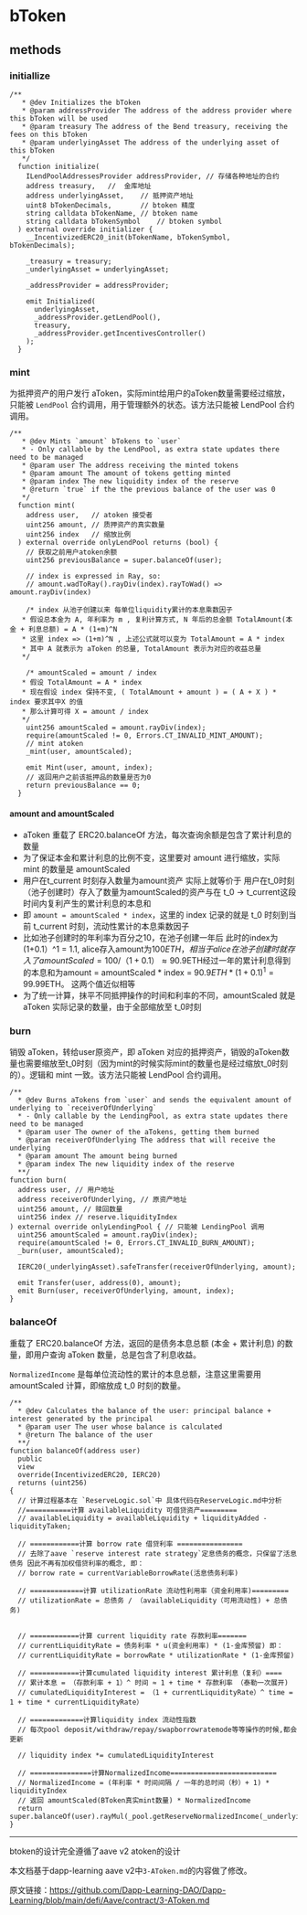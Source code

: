 # bToken

## methods

### initiallize

```solidity
/**
   * @dev Initializes the bToken
   * @param addressProvider The address of the address provider where this bToken will be used
   * @param treasury The address of the Bend treasury, receiving the fees on this bToken
   * @param underlyingAsset The address of the underlying asset of this bToken
   */
  function initialize(
    ILendPoolAddressesProvider addressProvider, // 存储各种地址的合约
    address treasury,   //  金库地址
    address underlyingAsset,    // 抵押资产地址
    uint8 bTokenDecimals,       // btoken 精度
    string calldata bTokenName, // btoken name
    string calldata bTokenSymbol    // btoken symbol
  ) external override initializer {
    __IncentivizedERC20_init(bTokenName, bTokenSymbol, bTokenDecimals);

    _treasury = treasury;
    _underlyingAsset = underlyingAsset;

    _addressProvider = addressProvider;

    emit Initialized(
      underlyingAsset,
      _addressProvider.getLendPool(),
      treasury,
      _addressProvider.getIncentivesController()
    );
  }
```

### mint

为抵押资产的用户发行 aToken，实际mint给用户的aToken数量需要经过缩放，只能被 `LendPool` 合约调用，用于管理额外的状态。该方法只能被 LendPool 合约调用。

```solidity
/**
   * @dev Mints `amount` bTokens to `user`
   * - Only callable by the LendPool, as extra state updates there need to be managed
   * @param user The address receiving the minted tokens
   * @param amount The amount of tokens getting minted
   * @param index The new liquidity index of the reserve
   * @return `true` if the the previous balance of the user was 0
   */
  function mint(
    address user,   // atoken 接受者
    uint256 amount, // 质押资产的真实数量
    uint256 index   // 缩放比例
  ) external override onlyLendPool returns (bool) {
    // 获取之前用户atoken余额
    uint256 previousBalance = super.balanceOf(user);

    // index is expressed in Ray, so:
    // amount.wadToRay().rayDiv(index).rayToWad() => amount.rayDiv(index)

    /* index 从池子创建以来 每单位liquidity累计的本息乘数因子
   * 假设总本金为 A, 年利率为 m , 复利计算方式, N 年后的总金额 TotalAmount(本金 + 利息总额) = A * (1+m)^N   
   * 这里 index => (1+m)^N , 上述公式就可以变为 TotalAmount = A * index
   * 其中 A 就表示为 aToken 的总量, TotalAmount 表示为对应的收益总量
   */

    /* amountScaled = amount / index
   * 假设 TotalAmount = A * index 
   * 现在假设 index 保持不变, ( TotalAmount + amount ) = ( A + X ) * index 要求其中X 的值  
   * 那么计算可得 X = amount / index
   */
    uint256 amountScaled = amount.rayDiv(index);
    require(amountScaled != 0, Errors.CT_INVALID_MINT_AMOUNT);
    // mint atoken
    _mint(user, amountScaled);

    emit Mint(user, amount, index);
    // 返回用户之前该抵押品的数量是否为0
    return previousBalance == 0;
  }
```

#### amount and amountScaled

- aToken 重载了 ERC20.balanceOf 方法，每次查询余额是包含了累计利息的数量
- 为了保证本金和累计利息的比例不变，这里要对 amount 进行缩放，实际 mint 的数量是 amountScaled
- 用户在t_current 时刻存入数量为amount资产 实际上就等价于 用户在t_0时刻（池子创建时）存入了数量为amountScaled的资产与在 t_0 -> t_current这段时间内复利产生的累计利息的本息和
- 即 `amount = amountScaled * index`，这里的 index 记录的就是 t_0 时刻到当前 t_current 时刻，流动性累计的本息乘数因子
- 比如池子创建时的年利率为百分之10，在池子创建一年后 此时的index为 (1+0.1）^1 = 1.1, alice存入amount为100$ETH，相当于alice在池子创建时就存入了amountScaled = 100 /（1+0.1）≈ 90.9$ETH经过一年的累计利息得到的本息和为amount = amountScaled * index = 90.9$ETH * (1+0.1)^1 = 99.99$ETH。 这两个值近似相等
- 为了统一计算，抹平不同抵押操作的时间和利率的不同，amountScaled 就是 aToken 实际记录的数量，由于全部缩放至 t_0时刻

### burn

销毁 aToken，转给user原资产，即 aToken 对应的抵押资产，销毁的aToken数量也需要缩放至t_0时刻（因为mint的时候实际mint的数量也是经过缩放t_0时刻的）。逻辑和 mint 一致。该方法只能被 LendPool 合约调用。

```solidity
/**
  * @dev Burns aTokens from `user` and sends the equivalent amount of underlying to `receiverOfUnderlying`
  * - Only callable by the LendingPool, as extra state updates there need to be managed
  * @param user The owner of the aTokens, getting them burned
  * @param receiverOfUnderlying The address that will receive the underlying
  * @param amount The amount being burned
  * @param index The new liquidity index of the reserve
  **/
function burn(
  address user, // 用户地址
  address receiverOfUnderlying, // 原资产地址
  uint256 amount, // 赎回数量
  uint256 index // reserve.liquidityIndex
) external override onlyLendingPool { // 只能被 LendingPool 调用
  uint256 amountScaled = amount.rayDiv(index);
  require(amountScaled != 0, Errors.CT_INVALID_BURN_AMOUNT);
  _burn(user, amountScaled);

  IERC20(_underlyingAsset).safeTransfer(receiverOfUnderlying, amount);

  emit Transfer(user, address(0), amount);
  emit Burn(user, receiverOfUnderlying, amount, index);
}
```

### balanceOf

重载了 ERC20.balanceOf 方法，返回的是债务本息总额 (本金 + 累计利息) 的数量，即用户查询 aToken 数量，总是包含了利息收益。

`NormalizedIncome` 是每单位流动性的累计的本息总额，注意这里需要用 amountScaled 计算，即缩放成 t_0 时刻的数量。

```solidity
/**
  * @dev Calculates the balance of the user: principal balance + interest generated by the principal
  * @param user The user whose balance is calculated
  * @return The balance of the user
  **/
function balanceOf(address user)
  public
  view
  override(IncentivizedERC20, IERC20)
  returns (uint256)
{
  // 计算过程基本在 `ReserveLogic.sol`中 具体代码在ReserveLogic.md中分析
  //===========计算 availableLiquidity 可借贷资产=========
  // availableLiquidity = availableLiquidity + liquidityAdded - liquidityTaken;

  // ============计算 borrow rate 借贷利率 ================
  // 去除了aave `reserve interest rate strategy`定息债务的概念，只保留了活息债务 因此不再有加权借贷利率的概念, 即：
  // borrow rate = currentVariableBorrowRate(活息债务利率)

  // =============计算 utilizationRate 流动性利用率（资金利用率)=========
  // utilizationRate = 总债务 / （availableLiquidity（可用流动性) + 总债务)


  // ============计算 current liquidity rate 存款利率=======
  // currentLiquidityRate = 债务利率 * u(资金利用率) * (1-金库预留) 即： 
  // currentLiquidityRate = borrowRate * utilizationRate * (1-金库预留)

  // ============计算cumulated liquidity interest 累计利息（复利）====
  // 累计本息 = （存款利率 + 1）^ 时间 ≈ 1 + time * 存款利率 （泰勒一次展开)
  // cumulatedLiquidityInterest = （1 + currentLiquidityRate）^ time = 1 + time * currentLiquidityRate）

  // =============计算liquidity index 流动性指数
  // 每次pool deposit/withdraw/repay/swapborrowratemode等等操作的时候,都会更新

  // liquidity index *= cumulatedLiquidityInterest

  // ===============计算NormalizedIncome==========================
  // NormalizedIncome = (年利率 * 时间间隔 / 一年的总时间（秒）+ 1) * liquidityIndex
  // 返回 amountScaled(BToken真实mint数量) * NormalizedIncome
  return super.balanceOf(user).rayMul(_pool.getReserveNormalizedIncome(_underlyingAsset));
}
```

---

btoken的设计完全遵循了aave v2 atoken的设计

本文档基于dapp-learning aave v2中`3-AToken.md`的内容做了修改。

原文链接：https://github.com/Dapp-Learning-DAO/Dapp-Learning/blob/main/defi/Aave/contract/3-AToken.md